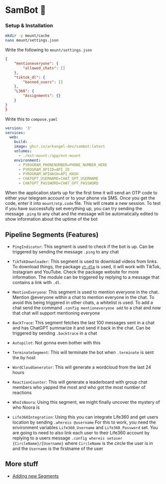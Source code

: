 # SamBot 🤖

### Setup & Installation
```bash
mkdir -p mount/cache
nano mount/settings.json
```

Write the following to `mount/settings.json`
```json
{
    "mentioneveryone": {
        "allowed_chats": []
    },
    "tiktok_dl": {
        "banned_users": []
    },
    "L360": {
        "Assignments": {}
    }
}
}
```

Write this to `compose.yaml` 

```yaml
version: '3'
services:
  web:
    build: .
    image: ghcr.io/arkangel-dev/sambot:latest
    volumes:
      - ./ext-mount:/app/ext-mount
    environment:
      - PYROGRAM_PHONENUMBER=PHONE_NUMBER_HERE
      - PYROGRAM_APIID=API_ID
      - PYROGRAM_APIHASH=API_HASH
      - CHATGPT_USERNAME=CHAT_GPT_USERNAME
      - CHATGPT_PASSWORD=CHAT_GPT_PASSWORD
```

When the application starts up for the first time it will send an OTP code to either your telegram account or to your phone via SMS. Once you get the code, enter it into `mount/otp.code` file. This will create a new session. To test if you have successfully set everything up, you can try sending the message `.ping` to any chat and the message will be automatically edited to show information about the uptime of the bot



## Pipeline Segments (Features)

- `PingIndicator`: This segment is used to check if the bot is up. Can be triggered by sending the message `.ping` to any chat


- `TikTokDownloader`: This segment is used to download videos from links. To download things, the package [`yt-dlp`](https://github.com/yt-dlp/yt-dlp) is used, it will work with TikTok, Instagram and YouTube. Check the package website for more information. The module can be triggered by replying to a message that contains a link with `.dl`.
- `MentionEveryone`: This segment is used to mention everyone in the chat. Mention @everyone within a chat to mention everyone in the chat. To avoid this being triggered in other chats, a whitelist is used. To add a chat send the command `.config mentioneveryone add` to a chat and now that chat will support mentioning everyone
- `BackTrace`: This segment fetches the last 100 messages sent in a chat and has ChatGPT summarize it and send it back in the chat. Can be triggered by sending `.backtrace` in a chat
- `Autopilot`: Not gonna even bother with this
- `TerminateSegment`: This will terminate the bot when `.terminate` is sent the by host
- `WordCloudGenerator`: This will generate a wordcloud from the last 24 hours
- `ReactionCounter`: This will generate a leaderboard with group chat members who yapped the most and who got the most number of reactions
- `WhoIsNoora`: Using this segment, we might finally uncover the mystery of who Noora is
- `Life360Integration`: Using this you can integrate Life360 and get users location by sending `.whereis @username` For this to work, you need the environment variables `Life360_Username` and `Life360_Password` set. You are going to need to also link each user to their Life360 account by replying to a users message `.config whereis setuser {CircleName}/{Username}` where `CircleName` is the circle the user is in and the `Username` is the firstname of the user



## More stuff

- [Adding new Segments](docs/adding-new-segments.md)
